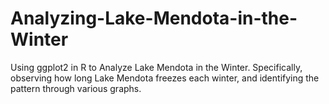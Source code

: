 # Analyzing-Lake-Mendota-in-the-Winter
Using ggplot2 in R to Analyze Lake Mendota in the Winter. Specifically, observing how long Lake Mendota freezes each winter, and identifying the pattern through various graphs.

